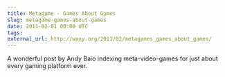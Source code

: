 ```yaml
---
title: Metagame - Games About Games
slug: metagame-games-about-games
date: 2011-02-01 00:00 UTC
tags:
external_url: http://waxy.org/2011/02/metagames_games_about_games/
---
```


A wonderful post by Andy Baio indexing meta-video-games for just about every gaming platform ever.
